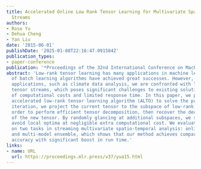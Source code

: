 ```yaml
---
title: Accelerated Online Low Rank Tensor Learning for Multivariate Spatiotemporal
  Streams
authors:
- Rose Yu
- Dehua Cheng
- Yan Liu
date: '2015-06-01'
publishDate: '2025-01-08T22:16:47.091584Z'
publication_types:
- paper-conference
publication: '*Proceedings of the 32nd International Conference on Machine Learning*'
abstract: 'Low-rank tensor learning has many applications in machine learning. A series
  of batch learning algorithms have achieved great successes. However, in many emerging
  applications, such as climate data analysis, we are confronted with large-scale
  tensor streams, which poses significant challenges to existing solution in terms
  of computational costs and limited response time. In this paper, we propose an online
  accelerated low-rank tensor learning algorithm (ALTO) to solve the problem. At each
  iteration, we project the current tensor to the subspace of low-rank tensors in
  order to perform efficient tensor decomposition, then recover the decomposition
  of the new tensor. By randomly glancing at additional subspaces, we successfully
  avoid local optima at negligible extra computational cost. We evaluate our method
  on two tasks in streaming multivariate spatio-temporal analysis: online forecasting
  and multi-model ensemble, which shows that our method achieves comparable predictive
  accuracy with significant boost in run time.'
links:
- name: URL
  url: https://proceedings.mlr.press/v37/yua15.html
---
```

